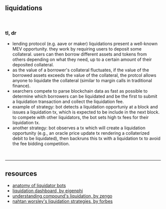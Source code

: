 ## liquidations

<br>

### tl, dr

* lending protocol (e.g. aave or maker) liquidations present a well-known MEV opportunity. they work by requiring users to deposit some collateral. users can then borrow different assets and tokens from others depending on what they need, up to a certain amount of their deposited collateral. 
* as the value of a borrower's collateral fluctuates, if the value of the borrowed assets exceeds the value of the collateral, the protcol allows anyone to liquidate the collateral (similar to margin calls in traditional finance). 
* searchers compete to parse blockchain data as fast as possible to determine which borrowers can be liquidated and be the first to submit a liquidation transaction and collect the liquidation fee.
* example of strategy: bot detects a liquidation opportuniy at a block and issues a liquidation tx, which is expected to be include in the next block. to compete with other liquidators, the bot sets high tx fees for their liquidation tx.
* another strategy: bot observes a tx which will create a liquidation opportunity (e.g., an oracle price update tx rendering a collaterized debit to be liquidated), then backruns this tx with a liquidation tx to avoid the fee bidding competition.


<br>

---

## resources

* [anatomy of liquidator bots](https://github.com/go-outside-labs/mev-toolkit/blob/main/anatomy_of_mev_bots/bots/liquidators.md)
* [liquidation dashboard, by eigenphi](https://eigenphi.io/mev/ethereum/liquidation)
* [understanding compound's liquidation, by zengo](https://zengo.com/understanding-compounds-liquidation/)
* [nahtan worsley's liquidation strategies, by forbes](https://www.forbes.com/sites/jeffkauflin/2022/10/11/the-secretive-world-of-mev-where-crypto-bots-scalp-investors-for-big-profits/?sh=25489eda2d8d) 

